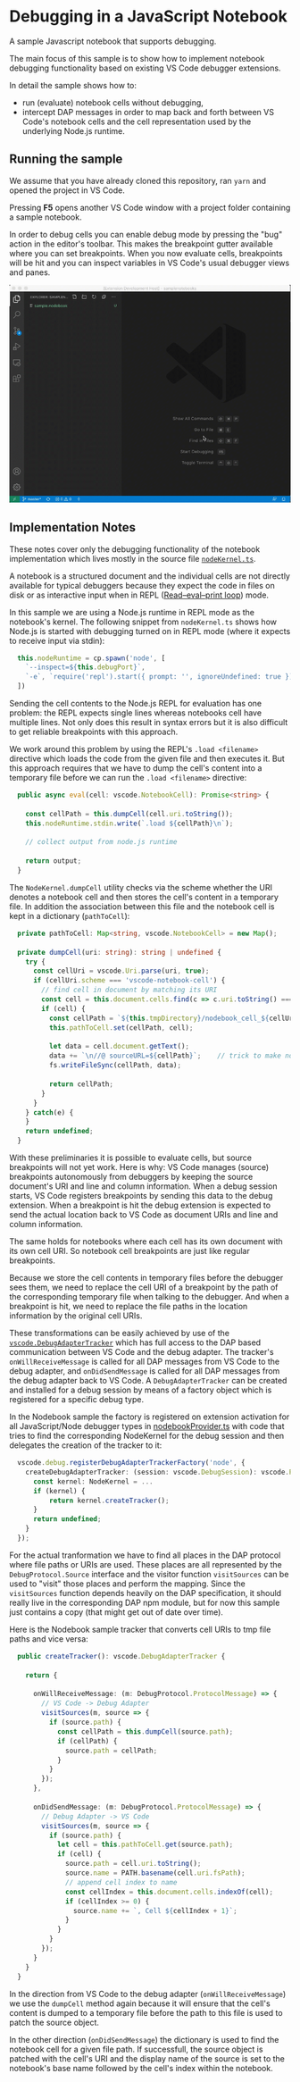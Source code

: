 # Debugging in a JavaScript Notebook

A sample Javascript notebook that supports debugging.

The main focus of this sample is to show how to implement notebook debugging functionality based on existing VS Code debugger extensions.

In detail the sample shows how to:
- run (evaluate) notebook cells without debugging,
- intercept DAP messages in order to map back and forth between VS Code's notebook cells and the cell representation used by the underlying Node.js runtime.


## Running the sample

We assume that you have already cloned this repository, ran `yarn` and opened the project in VS Code.

Pressing **F5** opens another VS Code window with a project folder containing a sample notebook.

In order to debug cells you can enable debug mode by pressing the "bug" action in the editor's toolbar.
This makes the breakpoint gutter available where you can set breakpoints.
When you now evaluate cells, breakpoints will be hit and you can inspect variables in VS Code's usual debugger views and panes.

![Running and evaluating notebook cells](images/debugging-in-nodebook.gif)


## Implementation Notes

These notes cover only the debugging functionality of the notebook implementation which lives mostly in the source file [`nodeKernel.ts`](https://github.com/microsoft/vscode-nodebook/blob/master/src/nodeKernel.ts).

A notebook is a structured document and the individual cells are not directly available for typical debuggers because they expect the code in files on disk or as interactive input when in REPL ([Read–eval–print loop](https://en.wikipedia.org/wiki/Read–eval–print_loop)) mode.

In this sample we are using a Node.js runtime in REPL mode as the notebook's kernel. The following snippet from `nodeKernel.ts` shows how Node.js is started with debugging turned on in REPL mode (where it expects to receive input via stdin):

```ts
  this.nodeRuntime = cp.spawn('node', [
    `--inspect=${this.debugPort}`,
    `-e`, `require('repl').start({ prompt: '', ignoreUndefined: true })`
  ])
```

Sending the cell contents to the Node.js REPL for evaluation has one problem: the REPL expects single lines whereas notebooks cell have multiple lines. Not only does this result in syntax errors but it is also difficult to get reliable breakpoints with this approach.

We work around this problem by using the REPL's `.load <filename>` directive which loads the code from the given file and then executes it. But this approach requires that we have to dump the cell's content into a temporary file before we can run the `.load <filename>` directive:

```ts
  public async eval(cell: vscode.NotebookCell): Promise<string> {

    const cellPath = this.dumpCell(cell.uri.toString());
    this.nodeRuntime.stdin.write(`.load ${cellPath}\n`);

    // collect output from node.js runtime

    return output;
  }
```

The `NodeKernel.dumpCell` utility checks via the scheme whether the URI denotes a notebook cell and then stores the cell's content in a temporary file. In addition the association between this file and the notebook cell is kept in a dictionary (`pathToCell`):

```ts
  private pathToCell: Map<string, vscode.NotebookCell> = new Map();

  private dumpCell(uri: string): string | undefined {
    try {
      const cellUri = vscode.Uri.parse(uri, true);
      if (cellUri.scheme === 'vscode-notebook-cell') {
        // find cell in document by matching its URI
        const cell = this.document.cells.find(c => c.uri.toString() === uri);
        if (cell) {
          const cellPath = `${this.tmpDirectory}/nodebook_cell_${cellUri.fragment}.js`;
          this.pathToCell.set(cellPath, cell);

          let data = cell.document.getText();
          data += `\n//@ sourceURL=${cellPath}`;	// trick to make node.js report the eval's source under this path
          fs.writeFileSync(cellPath, data);

          return cellPath;
        }
      }
    } catch(e) {
    }
    return undefined;
  }
```

With these preliminaries it is possible to evaluate cells, but source breakpoints will not yet work. Here is why:
VS Code manages (source) breakpoints autonomously from debuggers by keeping the source document's URI and line and column information. When a debug session starts, VS Code registers breakpoints by sending this data to the debug extension. When a breakpoint is hit the debug extension is expected to send the actual location back to VS Code as document URIs and line and column information.

The same holds for notebooks where each cell has its own document with its own cell URI. So notebook cell breakpoints are just like regular breakpoints.

Because we store the cell contents in temporary files before the debugger sees them, we need to replace the cell URI of a breakpoint by the path of the corresponding temporary file when talking to the debugger. And when a breakpoint is hit, we need to replace the file paths in the location information by the original cell URIs.

These transformations can be easily achieved by use of the [`vscode.DebugAdapterTracker`](https://github.com/microsoft/vscode/blob/3f43f45303c9433cf2a6422a6e61215e0631919d/src/vs/vscode.d.ts#L10843-L10871) which has full access to the DAP based communication between VS Code and the debug adapter. The tracker's `onWillReceiveMessage` is called for all DAP messages from VS Code to the debug adapter, and `onDidSendMessage` is called for all DAP messages from the debug adapter back to VS Code.
A `DebugAdapterTracker` can be created and installed for a debug session by means of a factory object which is registered for a specific debug type.

In the Nodebook sample the factory is registered on extension activation for all JavaScript/Node debugger types in [nodebookProvider.ts](https://github.com/microsoft/vscode-nodebook/blob/master/src/nodebookProvider.ts) with code that tries to find the corresponding NodeKernel for the debug session and then delegates the creation of the tracker to it:

```ts
  vscode.debug.registerDebugAdapterTrackerFactory('node', {
    createDebugAdapterTracker: (session: vscode.DebugSession): vscode.ProviderResult<vscode.DebugAdapterTracker> => {
      const kernel: NodeKernel = ...
      if (kernel) {
          return kernel.createTracker();
      }
      return undefined;
    }
  });
```

For the actual tranformation we have to find all places in the DAP protocol where file paths or URIs are used. These places are all represented by the `DebugProtocol.Source` interface and the visitor function `visitSources` can be used to "visit" those places and perform the mapping. Since the `visitSources` function depends heavily on the DAP specification, it should really live in the corresponding DAP npm module, but for now this sample just contains a copy (that might get out of date over time).

Here is the Nodebook sample tracker that converts cell URIs to tmp file paths and vice versa:
```ts
  public createTracker(): vscode.DebugAdapterTracker {

    return {

      onWillReceiveMessage: (m: DebugProtocol.ProtocolMessage) => {
        // VS Code -> Debug Adapter
        visitSources(m, source => {
          if (source.path) {
            const cellPath = this.dumpCell(source.path);
            if (cellPath) {
              source.path = cellPath;
            }
          }
        });
      },

      onDidSendMessage: (m: DebugProtocol.ProtocolMessage) => {
        // Debug Adapter -> VS Code
        visitSources(m, source => {
          if (source.path) {
            let cell = this.pathToCell.get(source.path);
            if (cell) {
              source.path = cell.uri.toString();
              source.name = PATH.basename(cell.uri.fsPath);
              // append cell index to name
              const cellIndex = this.document.cells.indexOf(cell);
              if (cellIndex >= 0) {
                source.name += `, Cell ${cellIndex + 1}`;
              }
            }
          }
        });
      }
    }
  }
```

In the direction from VS Code to the debug adapter (`onWillReceiveMessage`) we use the `dumpCell` method again because it will ensure that the cell's content is dumped to a temporary file before the path to this file is used to patch the source object.

In the other direction (`onDidSendMessage`) the dictionary is used to find the notebook cell for a given file path. If successfull, the source object is patched with the cell's URI and the display name of the source is set to the notebook's base name followed by the cell's index within the notebook.
